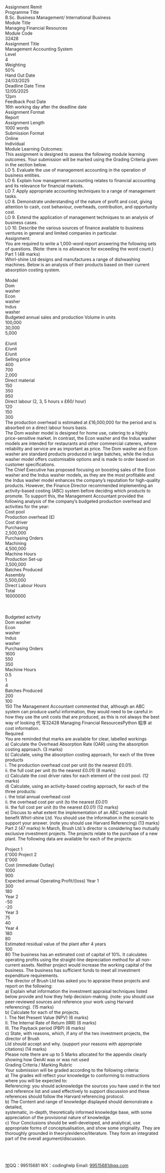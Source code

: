 <br>Assignment Remit<br>Programme Title <br>B.Sc. Business Management/ International Business <br>Module Title <br>Managing Financial Resources <br>Module Code <br>32428 <br>Assignment Title <br>Management Accounting System <br>Level <br>4 <br>Weighting <br>50% <br>Hand Out Date <br>24/03/2025 <br>Deadline Date  Time <br>12/05/2025 <br>12pm <br>Feedback Post Date <br>16th working day after the deadline date <br>Assignment Format <br>Report <br>Assignment Length <br>1000 words <br>Submission Format <br>Online <br>Individual <br>Module Learning Outcomes: <br>This assignment   is designed to   assess the following   module   learning outcomes.   Your   submission will   be   marked   using the Grading   Criteria given   in the   section   below.<br>LO 5.   Evaluate the   use of management accounting   in the   operation   of   business   entities.<br>LO 6.   Explain   how   management accounting   relates to financial accounting and   its   relevance   for financial   markets.<br>LO 7. Apply appropriate accounting techniques to a   range   of   management tasks.<br>LO 8.   Demonstrate   understanding of the nature of profit   and   cost,   giving attention   to   cash,   cost   behaviour,   overheads, contribution, and opportunity cost.<br>LO 9.   Extend the application of management techniques to   an   analysis   of   business   cases.<br>LO   10.   Describe the various sources of finance available to   business ventures   in general and   limited   companies in   particular.<br>Assignment: <br>You are required to write a 1,000-word report answering the following sets of questions. (Note:          there   is   no allowance for exceeding   the word   count.)<br>Part 1 (48 marks) <br>Whirl-shine   Ltd designs   and   manufactures   a   range   of dishwashing   machines.   Below   is   an analysis of   their   products   based on their current absorption   costing   system.<br><br>Model <br>Dom <br>washer <br>Econ <br>washer <br>Indus <br>washer <br>Budgeted annual sales   and production Volume in units <br>100,000 <br>30,000 <br>5,000 <br><br>£/unit <br>£/unit <br>£/unit <br>Selling price <br>400 <br>700 <br>2,000 <br>Direct material <br>150 <br>350 <br>950 <br>Direct labour (2, 3, 5 hours x £60/ hour) <br>120 <br>150 <br>300 <br>The   production overhead   is estimated at   £16,000,000 for the   period   and   is   absorbed   on   a   direct   labour   hours   basis.<br>The Dom washer model is designed for home use, catering to a highly   price-sensitive market.   In contrast,   the    Econ   washer   and   the    Indus   washer    models    are   intended   for    restaurants   and   other   commercial   caterers, where   reliability   and   service   are   as   important   as   price. The   Dom washer   and   Econ washer   are   standard products produced in large batches, while the   Indus washer model offers customisable options   and   is   made to order   based on customer specifications.<br>The   Chief   Executive   has   proposed focusing   on   boosting   sales   of the   Econ washer   and the   Indus washer   models, as they are the most profitable and the Indus washer model enhances the company’s reputation   for high-quality products.   However, the Finance Director   recommended   implementing an   activity-based   costing   (ABC)   system   before   deciding   which   products   to   promote.   To   support   this,   the   Management   Accountant    provided    the    following    analysis    of      the      company’s      budgeted      production      overhead      and   activities for the year:<br>Cost pool <br>Production overhead (£) <br>Cost driver <br>Purchasing <br>2,500,000 <br>Purchasing Orders <br>Machining <br>4,500,000 <br>Machine Hours <br>Production Set-up <br>3,500,000 <br>Batches Produced <br>Assembly <br>5,500,000 <br>Direct Labour Hours <br>Total <br>16000000 <br><br><br><br>Budgeted activity <br>Dom washer <br>Econ <br>washer <br>Indus <br>washer <br>Purchasing Orders <br>1600 <br>550 <br>350 <br>Machine Hours <br>0.5 <br>1 <br>4 <br>Batches Produced <br>200 <br>100 <br>150 The       Management       Accountant       commented       that,       although       an       ABC       system       can       produce       useful   information, they would   need to   be   careful   in   how they   use   the   unit   costs   that   are   produced,   as   this   is   not   always the   best way of   looking 代 写32428 Managing Financial ResourcesPython
程序  at   cost   information.<br>Required <br>You   are   reminded that   marks   are available for clear,   labelled workings<br>a)          Calculate   the   Overhead   Absorption   Rate   (OAR)   using the   absorption   costing   approach.       (3   marks)<br>b)          Calculate,   using   the   absorption   costing   approach,   for   each   of   the   three   products<br>i.          The   production   overhead   cost   per unit   (to   the   nearest   £0.01).<br>ii.          the   full   cost   per   unit   (to   the   nearest   £0.01)        (8   marks)<br>c) Calculate the   cost   driver rates   for   each   element   of   the   cost pool.        (12 marks)<br>d) Calculate, using   an   activity-based   costing   approach,   for   each   of   the three products:<br>i.                                        the   total   annual   overhead   cost<br>ii.                                  the   overhead   cost   per   unit   (to   the   nearest   £0.01)<br>iii.                               the   full   cost   per   unit   (to   the   nearest   £0.01)           (12 marks)<br>e) Discuss to   what    extent   the   implementation   of an   ABC    system   could   benefit   Whirl-shine   Ltd.   You   should   use   the   information   in   the    scenario   to    support   your    answer.    (note   you    should    use   Harvard   Referencing)        (13 marks)<br>Part 2 (47 marks) In   March,   Brush   Ltd.’s   director   is considering two   mutually exclusive   investment   projects. The      projects   relate to the   purchase   of   a   new   plant. The following   data are available for   each   of   the   projects:<br><br>Project 1 <br>£'000 Project 2 <br>£'000 <br>Cost (immediate Outlay) <br>1000 <br>900 <br>Expected annual Operating Profit/(loss) Year 1 <br>300 <br>180 <br>Year 2 <br>-50 <br>-20 <br>Year 3 <br>75 <br>40 <br>Year 4 <br>180 <br>80 <br>Estimated residual value of the plant after 4 years <br>100 <br>80 The   business   has an   estimated   cost   of capital of   10%.   It   calculates operating   profits   using   the   straight-line depreciation   method for all   non-current assets.   Neither   project would   increase         the working capital of the   business. The   business   has sufficient   funds   to   meet   all   investment      expenditure   requirements.<br>The   director   of   Brush   Ltd   has   asked you to appraise these   projects and   report   on the   following:<br>a)       Explain what   information   the   investment   appraisal   techniques   listed   below   provide   and   how they   help   decision-making. (note: you should use peer-reviewed sources   and   reference your work   using Harvard referencing).   (15 marks)<br>b)       Calculate for   each of   the   projects.<br>I.                   The   Net   Present Value   (NPV)   (6 marks)<br>II.                   The   Internal   Rate   of   Return   (IRR)   (6 marks)<br>III.                   The   Payback   period   (PBP)   (6 marks)<br>c)       State, with   reasons,   which,   if   any   of the   two   investment   projects, the   director   of   Brush<br>Ltd should   accept   and why.   (support your reasons   with appropriate citations)   (14 marks)<br>Please   note there are   up to 5 Marks allocated   for the   appendix   clearly   showing   how   GenAI   was   or was   not   used<br>Grading Criteria / Marking Rubric <br>Your submission will   be graded according to the following   criteria:<br>a)       The grades will   reflect your   knowledge to   conforming to   instructions   where   you   will   be   expected to:<br>Referencing: you should acknowledge the sources   you   have   used   in the   text   and reference list and used effectively to support discussion and these references should follow the Harvard referencing protocol. <br>b)       The   Content   and   range   of   knowledge   displayed   should   demonstrate   a   detailed,<br>systematic,   in-depth,   theoretically   informed knowledge base,   with   some   appreciation   of   the provisional   nature   of   knowledge.<br>c)       Your   Conclusions   should be   well-developed,   and   analytical,   use   appropriate   forms   of   conceptualisation,   and   show   some   originality.   They   are thoroughly   grounded   in theory/evidence/literature.   They   form   an   integrated   part   of   the   overall argument/discussion.<br><br><br><br><br>加QQ：99515681  WX：codinghelp  Email: 99515681@qq.com
